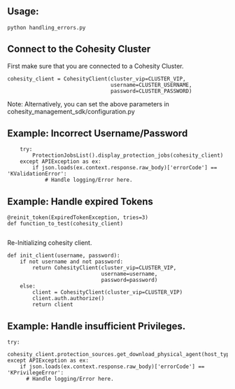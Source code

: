 ## Usage: 
```
python handling_errors.py
```

## Connect to the Cohesity Cluster
First make sure that you are connected to a Cohesity Cluster.
```
cohesity_client = CohesityClient(cluster_vip=CLUSTER_VIP,
                                 username=CLUSTER_USERNAME, 
                                 password=CLUSTER_PASSWORD)
```
Note: Alternatively, you can set the above parameters in cohesity_management_sdk/configuration.py

## Example: Incorrect Username/Password
``` 
    try:
        ProtectionJobsList().display_protection_jobs(cohesity_client)
    except APIException as ex:
        if json.loads(ex.context.response.raw_body)['errorCode'] == 'KValidationError':
            # Handle logging/Error here.
```

## Example: Handle expired Tokens
```
@reinit_token(ExpiredTokenException, tries=3)
def function_to_test(cohesity_client)
    
```


Re-Initializing cohesity client.
```
def init_client(username, password):
    if not username and not password:
        return CohesityClient(cluster_vip=CLUSTER_VIP,
                              username=username, 
                              password=password)
    else:
        client = CohesityClient(cluster_vip=CLUSTER_VIP)
        client.auth.authorize()
        return client
```


## Example: Handle insufficient Privileges.
```
try:
    cohesity_client.protection_sources.get_download_physical_agent(host_type='kLinux')
except APIException as ex:
    if json.loads(ex.context.response.raw_body)['errorCode'] == 'KPrivilegeError':
      # Handle logging/Error here.
```
